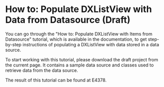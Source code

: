 # How to: Populate DXListView with Data from Datasource (Draft)


<p>You can go through the "How to: Populate DXListView with Items from Datasource" tutorial, which is available in the documentation, to get step-by-step instructions of populating a DXListView with data stored in a data source.</p><p>To start working with this tutorial, please download the draft project from the current page. It contains a sample data source and classes used to retrieve data from the data source.</p><p>The result of this tutorial can be found at E4378.</p><p><br />
</p>

<br/>


